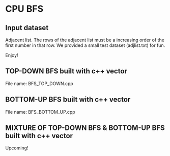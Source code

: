 # CPU BFS

## Input dataset 
Adjacent list. The rows of the adjacent list must be a increasing order of the first number in that row. We provided a small test dataset (adjlist.txt) for fun. 

Enjoy!

## TOP-DOWN BFS built with c++ vector
File name: BFS_TOP_DOWN.cpp


## BOTTOM-UP BFS built with c++ vector
File name: BFS_BOTTOM_UP.cpp


## MIXTURE OF TOP-DOWN BFS & BOTTOM-UP BFS built with c++ vector
Upcoming!
